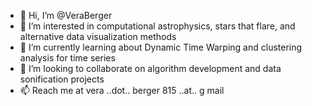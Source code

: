 - 👋 Hi, I’m @VeraBerger
- 👀 I’m interested in computational astrophysics, stars that flare, and alternative data visualization methods
- 🌱 I’m currently learning about Dynamic Time Warping and clustering analysis for time series
- 💞️ I’m looking to collaborate on algorithm development and data sonification projects
- 📫 Reach me at vera ..dot.. berger 815 ..at.. g mail
